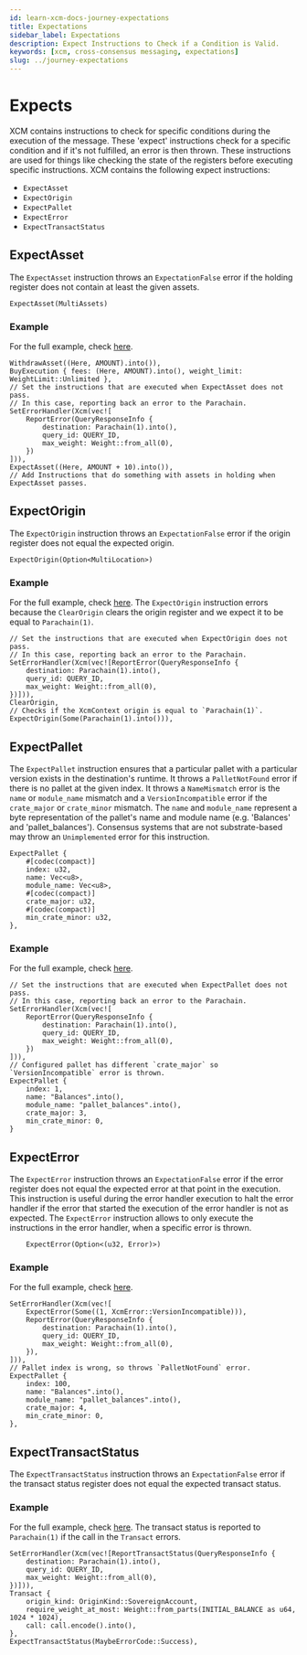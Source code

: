 ```yaml
---
id: learn-xcm-docs-journey-expectations
title: Expectations
sidebar_label: Expectations
description: Expect Instructions to Check if a Condition is Valid.
keywords: [xcm, cross-consensus messaging, expectations]
slug: ../journey-expectations
---
```


# Expects

XCM contains instructions to check for specific conditions during the execution of the message.
These 'expect' instructions check for a specific condition and if it's not fulfilled, an error is
then thrown. These instructions are used for things like checking the state of the registers before
executing specific instructions. XCM contains the following expect instructions:

- `ExpectAsset`
- `ExpectOrigin`
- `ExpectPallet`
- `ExpectError`
- `ExpectTransactStatus`

## ExpectAsset

The `ExpectAsset` instruction throws an `ExpectationFalse` error if the holding register does not
contain at least the given assets.

```rust,noplayground
ExpectAsset(MultiAssets)
```

### Example

For the full example, check [here](https://github.com/paritytech/xcm-docs/tree/main/examples).

```rust, noplayground
WithdrawAsset((Here, AMOUNT).into()),
BuyExecution { fees: (Here, AMOUNT).into(), weight_limit: WeightLimit::Unlimited },
// Set the instructions that are executed when ExpectAsset does not pass.
// In this case, reporting back an error to the Parachain.
SetErrorHandler(Xcm(vec![
    ReportError(QueryResponseInfo {
        destination: Parachain(1).into(),
        query_id: QUERY_ID,
        max_weight: Weight::from_all(0),
    })
])),
ExpectAsset((Here, AMOUNT + 10).into()),
// Add Instructions that do something with assets in holding when ExpectAsset passes.

```

## ExpectOrigin

The `ExpectOrigin` instruction throws an `ExpectationFalse` error if the origin register does not
equal the expected origin.

```rust,noplayground
ExpectOrigin(Option<MultiLocation>)
```

### Example

For the full example, check [here](https://github.com/paritytech/xcm-docs/tree/main/examples). The
`ExpectOrigin` instruction errors because the `ClearOrigin` clears the origin register and we expect
it to be equal to `Parachain(1)`.

```rust,noplayground
// Set the instructions that are executed when ExpectOrigin does not pass.
// In this case, reporting back an error to the Parachain.
SetErrorHandler(Xcm(vec![ReportError(QueryResponseInfo {
    destination: Parachain(1).into(),
    query_id: QUERY_ID,
    max_weight: Weight::from_all(0),
})])),
ClearOrigin,
// Checks if the XcmContext origin is equal to `Parachain(1)`.
ExpectOrigin(Some(Parachain(1).into())),
```

## ExpectPallet

The `ExpectPallet` instruction ensures that a particular pallet with a particular version exists in
the destination's runtime. It throws a `PalletNotFound` error if there is no pallet at the given
index. It throws a `NameMismatch` error is the `name` or `module_name` mismatch and a
`VersionIncompatible` error if the `crate_major` or `crate_minor` mismatch. The `name` and
`module_name` represent a byte representation of the pallet's name and module name (e.g. 'Balances'
and 'pallet_balances'). Consensus systems that are not substrate-based may throw an `Unimplemented`
error for this instruction.

```rust,noplayground
ExpectPallet {
    #[codec(compact)]
    index: u32,
    name: Vec<u8>,
    module_name: Vec<u8>,
    #[codec(compact)]
    crate_major: u32,
    #[codec(compact)]
    min_crate_minor: u32,
},
```

### Example

For the full example, check [here](https://github.com/paritytech/xcm-docs/tree/main/examples).

```rust, noplayground
// Set the instructions that are executed when ExpectPallet does not pass.
// In this case, reporting back an error to the Parachain.
SetErrorHandler(Xcm(vec![
    ReportError(QueryResponseInfo {
        destination: Parachain(1).into(),
        query_id: QUERY_ID,
        max_weight: Weight::from_all(0),
    })
])),
// Configured pallet has different `crate_major` so `VersionIncompatible` error is thrown.
ExpectPallet {
    index: 1,
    name: "Balances".into(),
    module_name: "pallet_balances".into(),
    crate_major: 3,
    min_crate_minor: 0,
}
```

## ExpectError

The `ExpectError` instruction throws an `ExpectationFalse` error if the error register does not
equal the expected error at that point in the execution. This instruction is useful during the error
handler execution to halt the error handler if the error that started the execution of the error
handler is not as expected. The `ExpectError` instruction allows to only execute the instructions in
the error handler, when a specific error is thrown.

```rust,noplayground
	ExpectError(Option<(u32, Error)>)
```

### Example

For the full example, check [here](https://github.com/paritytech/xcm-docs/tree/main/examples).

```rust,noplayground
SetErrorHandler(Xcm(vec![
    ExpectError(Some((1, XcmError::VersionIncompatible))),
    ReportError(QueryResponseInfo {
        destination: Parachain(1).into(),
        query_id: QUERY_ID,
        max_weight: Weight::from_all(0),
    }),
])),
// Pallet index is wrong, so throws `PalletNotFound` error.
ExpectPallet {
    index: 100,
    name: "Balances".into(),
    module_name: "pallet_balances".into(),
    crate_major: 4,
    min_crate_minor: 0,
},
```

## ExpectTransactStatus

The `ExpectTransactStatus` instruction throws an `ExpectationFalse` error if the transact status
register does not equal the expected transact status.

### Example

For the full example, check [here](https://github.com/paritytech/xcm-docs/tree/main/examples). The
transact status is reported to `Parachain(1)` if the call in the `Transact` errors.

```rust,noplayground
SetErrorHandler(Xcm(vec![ReportTransactStatus(QueryResponseInfo {
    destination: Parachain(1).into(),
    query_id: QUERY_ID,
    max_weight: Weight::from_all(0),
})])),
Transact {
    origin_kind: OriginKind::SovereignAccount,
    require_weight_at_most: Weight::from_parts(INITIAL_BALANCE as u64, 1024 * 1024),
    call: call.encode().into(),
},
ExpectTransactStatus(MaybeErrorCode::Success),
```
